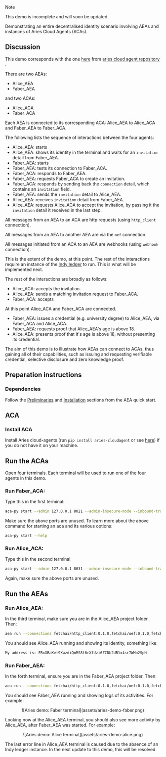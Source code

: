 <div class="admonition note">
  <p class="admonition-title">Note</p>
  <p>This demo is incomplete and will soon be updated.
</p>
</div>

Demonstrating an entire decentralised identity scenario involving AEAs and instances of Aries Cloud Agents (ACAs).

## Discussion

This demo corresponds with the one <a href="https://github.com/hyperledger/aries-cloudagent-python/blob/master/demo/README.md" target=_blank>here</a> from <a href="https://github.com/hyperledger/aries-cloudagent-python" target=_blank> aries cloud agent repository </a>. 

There are two AEAs: 

 * Alice_AEA
 * Faber_AEA 

and two ACAs:

 * Alice_ACA
 * Faber_ACA
 
Each AEA is connected to its corresponding ACA: Alice_AEA to Alice_ACA and Faber_AEA to Faber_ACA.

The following lists the sequence of interactions between the four agents:

 * Alice_AEA: starts
 * Alice_AEA: shows its identity in the terminal and waits for an `invitation` detail from Faber_AEA.
 * Faber_AEA: starts
 * Faber_AEA: tests its connection to Faber_ACA.
 * Faber_ACA: responds to Faber_AEA.
 * Faber_AEA: requests Faber_ACA to create an invitation.
 * Faber_ACA: responds by sending back the `connection` detail, which contains an `invitation` field.
 * Faber_AEA: sends the `invitation` detail to Alice_AEA.
 * Alice_AEA: receives `invitation` detail from Faber_AEA.
 * Alice_AEA: requests Alice_ACA to accept the invitation, by passing it the `invitation` detail it received in the last step.

All messages from an AEA to an ACA are http requests (using `http_client` connection).

All messages from an AEA to another AEA are via the `oef` connection.

All messages initiated from an ACA to an AEA are webhooks (using `webhook` connection).

This is the extent of the demo, at this point. The rest of the interactions require an instance of the <a href="https://github.com/bcgov/von-network" target=_blank>Indy ledger</a> to run. This is what will be implemented next.

The rest of the interactions are broadly as follows:

 * Alice_ACA: accepts the invitation.
 * Alice_AEA: sends a matching invitation request to Faber_ACA.
 * Faber_ACA: accepts

At this point Alice_ACA and Faber_ACA are connected. 

 * Faber_AEA: issues a credential (e.g. university degree) to Alice_AEA, via Faber_ACA and Alice_ACA.
 * Faber_AEA: requests proof that Alice_AEA's age is above 18.
 * Alice_AEA: presents proof that it's age is above 18, without presenting its credential.       
 
The aim of this demo is to illustrate how AEAs can connect to ACAs, thus gaining all of their capabilities, such as issuing and requesting verifiable credential, selective disclosure and zero knowledge proof.

## Preparation instructions

### Dependencies

Follow the <a href="../quickstart/#preliminaries">Preliminaries</a> and <a href="../quickstart/#installation">Installation</a> sections from the AEA quick start.

## ACA

### Install ACA

Install Aries cloud-agents (run `pip install aries-cloudagent` or see <a href="https://github.com/hyperledger/aries-cloudagent-python#install" target=_blank>here</a>) if you do not have it on your machine.

## Run the ACAs

Open four terminals. Each terminal will be used to run one of the four agents in this demo. 

### Run Faber_ACA: 

Type this in the first terminal:

``` bash
aca-py start --admin 127.0.0.1 8021 --admin-insecure-mode --inbound-transport http 0.0.0.0 8020 --outbound-transport http --webhook-url http://127.0.0.1:8022/webhooks
```

Make sure the above ports are unused. To learn more about the above command for starting an aca and its various options: 

``` bash
aca-py start --help
```

### Run Alice_ACA: 

Type this in the second terminal:

``` bash
aca-py start --admin 127.0.0.1 8031 --admin-insecure-mode --inbound-transport http 0.0.0.0 8030 --outbound-transp http --webhook-url http://127.0.0.1:8032/webhooks
```

Again, make sure the above ports are unused.

## Run the AEAs

### Run Alice_AEA: 

In the third terminal, make sure you are in the Alice_AEA project folder. Then:

``` bash
aea run --connections fetchai/http_client:0.1.0,fetchai/oef:0.1.0,fetchai/webhook:0.1.0
```

You should see Alice_AEA running and showing its identity, something like:

``` bash
My address is: FRxXBaKvt9XwzdiQnMS8f6rXfUzi6ZCDb2UR1x4sr7WMo2SpH
```

### Run Faber_AEA: 

In the forth terminal, ensure you are in the Faber_AEA project folder. Then:

``` bash
aea run --connections fetchai/http_client:0.1.0,fetchai/oef:0.1.0,fetchai/webhook:0.1.0
```

You should see Faber_AEA running and showing logs of its activities. For example: 

<center>![Aries demo: Faber terminal](assets/aries-demo-faber.png)</center>

Looking now at the Alice_AEA terminal, you should also see more activity by Alice_AEA, after Faber_AEA was started. For example:

<center>![Aries demo: Alice terminal](assets/aries-demo-alice.png)</center>

The last error line in Alice_AEA terminal is caused due to the absence of an Indy ledger instance. In the next update to this demo, this will be resolved. 